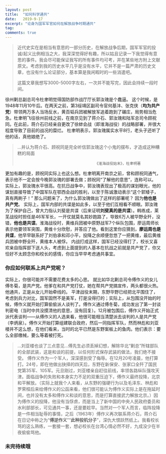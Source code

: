 ```yaml
---
layout: post
title:  "如何科学通共"
date:   2019-9-17
excerpt: "论身为国军军官如何在解放战争时期通共"
tag:
comments: true  
---
```


>近代史实在是相当有意思的一部分历史，在解放战争后期，国军军官的投诚/起义比例相当之大，我深深觉得好有趣，所以姑且记录一下我觉得有意思的事件。我会尽可能保证我写的所有事件均可考，并在某些地方附上文献原文。考虑到我的历史水平几乎是没有水平，它并不是一篇严肃的历史文章，也没有什么论证部分，基本算是我闲暇时的一些消遣吧。
>
>这篇文章我想写3000-5000字左右，一次并不能写完，因此会持续一段时间。

徐州剿总副总司令杜聿明觉得国防部作战厅厅长郭汝瑰是个蠢逼。
这个时候，是1948年11月10午后。在两天之前，第3绥靖区副司令官何基沣、张克侠（**均为共产党**）带领两万多人当场反水，黄百韬兵团被解放军追着跑到了碾庄，局势相当危急。杜聿明飞往徐州前线之前，在南京见到了蒋介石、郭汝瑰和陆军总司令顾祝同。在此前，蒋介石已经亲自更改了徐蚌会战（即淮海战役）的战略部署，并很大程度导致了目前的战况的糜烂。
杜聿明表示，郭汝瑰属实水平8行，老头子还听了他的话，真他娘绝了。
>…并认为蒋介石、顾祝同是完全听信郭汝瑰这个小鬼的摆布，才造成这种糟糕的局面
>
>                                        《淮海战役始末》，杜聿明著
更加有趣的是，顾祝同实际上也这么想。杜聿明离开南京之前，曾和顾祝同通气，表示他不一定会按今晚郭汝瑰的部署去做；顾祝同“了解他的意思”，连称可以。
实际上，郭汝瑰水平很高。在抗日战争中，郭汝瑰表现出了极高的谋划眼光，他的谋划直接导致了中国军队在鄂西会战的胜利，以至于陈诚激动表示“这个郭矮子，真有两刷子！”
那么问题来了，为什么郭汝瑰做出了这样的部署呢？
因为**他也是共产党**。
实际上，国军内部的共谍是如此多，以至于他们互相看不顺眼。郭汝瑰为了保护自己，曾大力指认刘斐是共谍（后来证明**刘斐真的是共谍**）。韩练成，莱芜战役时担任是46军军长，一开仗就莫名其妙跑路了，导致6万人被华野全歼，没错，**他也是共谍**。淮海战役时，黄维兵团被中原野战军7个纵队包围，廖运周师长表示他要领军突围，黄维十分欣慰，并答应了他。看到这里你应猜到，**廖运周也是共谍**，他早早联系好了刘伯承和邓小平，投降之余顺便忽悠了一把黄维，最后黄维兵团被中野全歼，黄维本人被俘。
内战打成这样，国军已经没得打了，校长又喜欢亲自指挥部下送人头，考虑到上面提到的人基本在抗战之前就是共产党了，你又恰好不太顾念你和校长的感情，你应当早早考虑通共事宜。
### 你应如何联系上共产党呢？
实际上，你很可能并不需要花费太多的心思。
就比如华北剿总司令傅作义的女儿傅冬菊，是共产党。他爹在和共产党打仗，她在帮共产党搞宣传，两头都很火热。他通共，正是从女儿开始牵线的。
平津战役末期，东野华野已经把北平围住了，考虑到兵力对比，国军固然不是美军，打是没得打的；实际上，从包围没开始的时候，傅作义就开始打算偷偷派人谈判了。傅作义通过傅冬菊，成功发出了第一封谈判密电（当时中共没摸清他的意思，没有回复）。12月被包围后，傅作义开始正式派代表谈判——从傅作义的人选来看，他很可能相当清楚派去谈判的人是共产党（李炳泉）。傅作义开始打算组建联合政府，然后一同指挥军队，然而林彪和刘亚楼并不这么想，在他们看来，当时的北平已然是东野案板上的鱼肉。他们表示：要么全部缴械，要么等着被打死。
>…刘亚楼也谈了三点意见...傅先生必须丢掉幻想，解除华北“剿总”所辖部队的全部武装，这是和谈的前提，以任何形式保存武装的做法，我们绝不接受。
傅作义作为一个军人，深深感到受了侮辱。在12月20号凌晨，他打算打。24号，即在他做出抉择的四天后，东野在新保安、张家口全歼了国民党第35军、105军。元旦刚过，刘亚楼亲自赶往前线，率领各路纵队强攻天津。面临战争的失败和本身实力不足的双重压迫下，傅作义最终投降，北京和平解放。（实际上就我个人来看，从东野的强硬行为以及毛泽东、林彪和罗荣桓后来给傅作义的公函来看，他们很可能认为傅作义实际上是在拖延时间，也并没有太多和傅作义和谈的意思，而是打算直接武力解放北京。）因为傅作义的投降，他没有当俘虏，而是当上了新中国的中央人民政府委员和水利部部长，可见通共一事，还是要趁早。当然对一个军人而言，临阵投降是一件相当耻辱的事情，之后（1963年）傅作义再次联系蒋介石，蒋介石在日记中称之为“**傅逆作义**”“**此种投机分子**”，深仇大恨跃然纸上。我看校长骂的这么熟练，一套接一套，想必校长在台湾心情必然不好，九成没少在半夜偷偷骂他。

### 未完待续哦